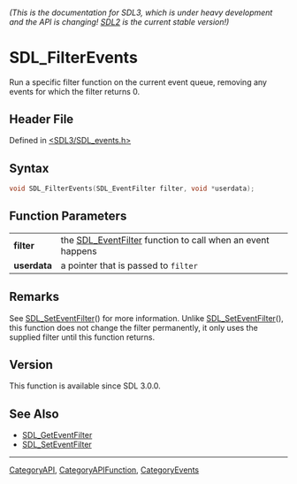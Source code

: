 ###### (This is the documentation for SDL3, which is under heavy development and the API is changing! [SDL2](https://wiki.libsdl.org/SDL2/) is the current stable version!)
# SDL_FilterEvents

Run a specific filter function on the current event queue, removing any events for which the filter returns 0.

## Header File

Defined in [<SDL3/SDL_events.h>](https://github.com/libsdl-org/SDL/blob/main/include/SDL3/SDL_events.h)

## Syntax

```c
void SDL_FilterEvents(SDL_EventFilter filter, void *userdata);

```

## Function Parameters

|                  |                                                                               |
| ---------------- | ----------------------------------------------------------------------------- |
| **filter**       | the [SDL_EventFilter](SDL_EventFilter) function to call when an event happens |
| **userdata**     | a pointer that is passed to `filter`                                          |

## Remarks

See [SDL_SetEventFilter](SDL_SetEventFilter)() for more information. Unlike
[SDL_SetEventFilter](SDL_SetEventFilter)(), this function does not change
the filter permanently, it only uses the supplied filter until this
function returns.

## Version

This function is available since SDL 3.0.0.

## See Also

- [SDL_GetEventFilter](SDL_GetEventFilter)
- [SDL_SetEventFilter](SDL_SetEventFilter)

----
[CategoryAPI](CategoryAPI), [CategoryAPIFunction](CategoryAPIFunction), [CategoryEvents](CategoryEvents)

